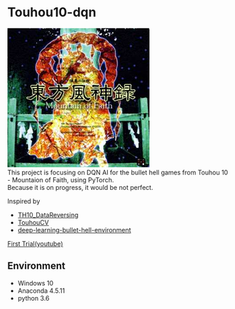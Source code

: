 # Touhou10-dqn  
![image](image/th10.jpg)  
This project is focusing on DQN AI for the bullet hell games from Touhou 10 - Mountaion of Faith, using PyTorch.  
Because it is on progress, it would be not perfect.
  
Inspired by
- [TH10_DataReversing](https://github.com/binvec/TH10_DataReversing)
- [TouhouCV](https://github.com/Netdex/touhoucv)
- [deep-learning-bullet-hell-environment](https://github.com/michael-pacheco/deep-learning-bullet-hell-environment)  
  
  
[First Trial(youtube)](https://www.youtube.com/watch?v=mXCZ-Z84-iI&feature=youtu.be)  

## Environment
- Windows 10
- Anaconda 4.5.11
- python 3.6
